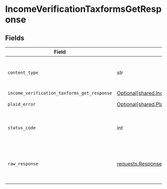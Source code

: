 # IncomeVerificationTaxformsGetResponse


## Fields

| Field                                                                                                                  | Type                                                                                                                   | Required                                                                                                               | Description                                                                                                            |
| ---------------------------------------------------------------------------------------------------------------------- | ---------------------------------------------------------------------------------------------------------------------- | ---------------------------------------------------------------------------------------------------------------------- | ---------------------------------------------------------------------------------------------------------------------- |
| `content_type`                                                                                                         | *str*                                                                                                                  | :heavy_check_mark:                                                                                                     | HTTP response content type for this operation                                                                          |
| `income_verification_taxforms_get_response`                                                                            | [Optional[shared.IncomeVerificationTaxformsGetResponse]](../../models/shared/incomeverificationtaxformsgetresponse.md) | :heavy_minus_sign:                                                                                                     | OK                                                                                                                     |
| `plaid_error`                                                                                                          | [Optional[shared.PlaidError]](../../models/shared/plaiderror.md)                                                       | :heavy_minus_sign:                                                                                                     | Error response.                                                                                                        |
| `status_code`                                                                                                          | *int*                                                                                                                  | :heavy_check_mark:                                                                                                     | HTTP response status code for this operation                                                                           |
| `raw_response`                                                                                                         | [requests.Response](https://requests.readthedocs.io/en/latest/api/#requests.Response)                                  | :heavy_minus_sign:                                                                                                     | Raw HTTP response; suitable for custom response parsing                                                                |